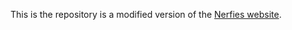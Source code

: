 
This is the repository is a modified version of the [Nerfies website](https://nerfies.github.io).

